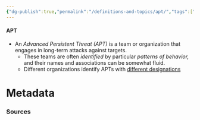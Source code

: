 ```yaml
---
{"dg-publish":true,"permalink":"/definitions-and-topics/apt/","tags":["defs_soc"]}
---
```


#### APT
- An *Advanced Persistent Threat (APT)* is a team or organization that engages in long-term attacks against targets.
	- These teams are often *identified* by particular *patterns of behavior,* and their names and associations can be somewhat fluid.
	- Different organizations identify APTs with [different designations](https://en.wikipedia.org/wiki/Advanced_persistent_threat#Naming)





# Metadata

### Sources